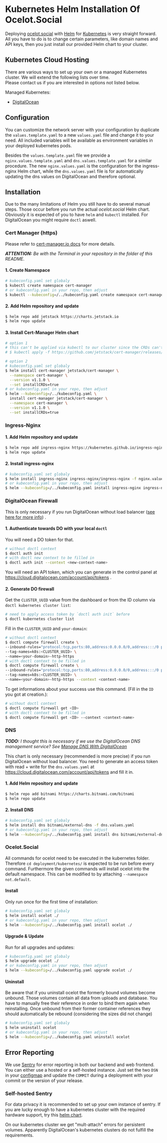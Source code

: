 # Kubernetes Helm Installation Of Ocelot.Social

Deploying [ocelot.social](https://github.com/Ocelot-Social-Community/Ocelot-Social) with [Helm](https://helm.sh) for [Kubernetes](https://kubernetes.io) is very straight forward. All you have to do is to change certain parameters, like domain names and API keys, then you just install our provided Helm chart to your cluster.

## Kubernetes Cloud Hosting

There are various ways to set up your own or a managed Kubernetes cluster. We will extend the following lists over time.  
Please contact us if you are interested in options not listed below.

Managed Kubernetes:

- [DigitalOcean](/deployment/kubernetes/DigitalOcean.md)

## Configuration

You can customize the network server with your configuration by duplicate the `values.template.yaml` to a new `values.yaml` file and change it to your need. All included variables will be available as environment variables in your deployed kubernetes pods.

Besides the `values.template.yaml` file we provide a `nginx.values.template.yaml` and `dns.values.template.yaml` for a similar procedure. The new `nginx.values.yaml` is the configuration for the ingress-nginx Helm chart, while the `dns.values.yaml` file is for automatically updating the dns values on DigitalOcean and therefore optional.

## Installation

Due to the many limitations of Helm you still have to do several manual steps. Those occur before you run the actual *ocelot.social* Helm chart. Obviously it is expected of you to have `helm` and `kubectl` installed. For DigitalOcean you might require `doctl` aswell.

### Cert Manager (https)

Please refer to [cert-manager.io docs](https://cert-manager.io/docs/installation/kubernetes/) for more details.

***ATTENTION:*** *Be with the Terminal in your repository in the folder of this README.*

#### 1. Create Namespace

```bash
# kubeconfig.yaml set globaly
$ kubectl create namespace cert-manager
# or kubeconfig.yaml in your repo, then adjust
$ kubectl --kubeconfig=/../kubeconfig.yaml create namespace cert-manager
```

#### 2. Add Helm repository and update

```bash
$ helm repo add jetstack https://charts.jetstack.io
$ helm repo update
```

#### 3. Install Cert-Manager Helm chart

```bash
# option 1
# this can't be applied via kubectl to our cluster since the CRDs can't be installed properly this way ...
# $ kubectl apply -f https://github.com/jetstack/cert-manager/releases/download/v1.3.1/cert-manager.crds.yaml

# option 2
# kubeconfig.yaml set globaly
$ helm install cert-manager jetstack/cert-manager \
  --namespace cert-manager \
  --version v1.1.0 \
  --set installCRDs=true
# or kubeconfig.yaml in your repo, then adjust
$ helm --kubeconfig=/../kubeconfig.yaml \
  install cert-manager jetstack/cert-manager \
  --namespace cert-manager \
  --version v1.1.0 \
  --set installCRDs=true
```

### Ingress-Nginx

#### 1. Add Helm repository and update

```bash
$ helm repo add ingress-nginx https://kubernetes.github.io/ingress-nginx
$ helm repo update
```

#### 2. Install ingress-nginx

```bash
# kubeconfig.yaml set globaly
$ helm install ingress-nginx ingress-nginx/ingress-nginx -f nginx.values.yaml
# or kubeconfig.yaml in your repo, then adjust
$ helm --kubeconfig=/../kubeconfig.yaml install ingress-nginx ingress-nginx/ingress-nginx -f nginx.values.yaml
```

### DigitalOcean Firewall

This is only necessary if you run DigitalOcean without load balancer ([see here for more info](https://stackoverflow.com/questions/54119399/expose-port-80-on-digital-oceans-managed-kubernetes-without-a-load-balancer/55968709)) .

#### 1. Authenticate towards DO with your local `doctl`

You will need a DO token for that.

```bash
# without doctl context
$ doctl auth init
# with doctl new context to be filled in
$ doctl auth init --context <new-context-name>
```

You will need an API token, which you can generate in the control panel at <https://cloud.digitalocean.com/account/api/tokens> .

#### 2. Generate DO firewall

 Get the `CLUSTER_UUID` value from the dashboard or from the ID column via `doctl kubernetes cluster list`:

```bash
# need to apply access token by `doctl auth init` before
$ doctl kubernetes cluster list
```

Fill in the `CLUSTER_UUID` and `your-domain`:

```bash
# without doctl context
$ doctl compute firewall create \
--inbound-rules="protocol:tcp,ports:80,address:0.0.0.0/0,address:::/0 protocol:tcp,ports:443,address:0.0.0.0/0,address:::/0" \
--tag-names=k8s:<CLUSTER_UUID> \
--name=<your-domain>-http-https
# with doctl context to be filled in
$ doctl compute firewall create \
--inbound-rules="protocol:tcp,ports:80,address:0.0.0.0/0,address:::/0 protocol:tcp,ports:443,address:0.0.0.0/0,address:::/0" \
--tag-names=k8s:<CLUSTER_UUID> \
--name=<your-domain>-http-https --context <context-name>
```

To get informations about your success use this command. (Fill in the `ID` you got at creation.):

```bash
# without doctl context
$ doctl compute firewall get <ID>
# with doctl context to be filled in
$ doctl compute firewall get <ID> --context <context-name>
```

### DNS

***TODO:** I thought this is necessary if we use the DigitalOcean DNS management service? See [Manage DNS With DigitalOcean](/deployment/kubernetes/DigitalOcean.md#manage-dns-with-digitalocean)*

This chart is only necessary (recommended is more precise) if you run DigitalOcean without load balancer.
You need to generate an access token with read + write for the `dns.values.yaml` at <https://cloud.digitalocean.com/account/api/tokens> and fill it in.

#### 1. Add Helm repository and update

```bash
$ helm repo add bitnami https://charts.bitnami.com/bitnami
$ helm repo update
```

#### 2. Install DNS

```bash
# kubeconfig.yaml set globaly
$ helm install dns bitnami/external-dns -f dns.values.yaml
# or kubeconfig.yaml in your repo, then adjust
$ helm --kubeconfig=/../kubeconfig.yaml install dns bitnami/external-dns -f dns.values.yaml
```

### Ocelot.Social

All commands for ocelot need to be executed in the kubernetes folder. Therefore `cd deployment/kubernetes/` is expected to be run before every command. Furthermore the given commands will install ocelot into the default namespace. This can be modified to by attaching `--namespace not.default`.

#### Install

Only run once for the first time of installation:

```bash
# kubeconfig.yaml set globaly
$ helm install ocelot ./
# or kubeconfig.yaml in your repo, then adjust
$ helm --kubeconfig=/../kubeconfig.yaml install ocelot ./
```

#### Upgrade & Update

Run for all upgrades and updates:

```bash
# kubeconfig.yaml set globaly
$ helm upgrade ocelot ./
# or kubeconfig.yaml in your repo, then adjust
$ helm --kubeconfig=/../kubeconfig.yaml upgrade ocelot ./
```

#### Uninstall

Be aware that if you uninstall ocelot the formerly bound volumes become unbound. Those volumes contain all data from uploads and database. You have to manually free their reference in order to bind them again when reinstalling. Once unbound from their former container references they should automatically be rebound (considering the sizes did not change)

```bash
# kubeconfig.yaml set globaly
$ helm uninstall ocelot
# or kubeconfig.yaml in your repo, then adjust
$ helm --kubeconfig=/../kubeconfig.yaml uninstall ocelot
```

## Error Reporting

We use [Sentry](https://github.com/getsentry/sentry) for error reporting in both
our backend and web frontend. You can either use a hosted or a self-hosted
instance. Just set the two `DSN` in your
[configmap](../templates/configmap.template.yaml) and update the `COMMIT`
during a deployment with your commit or the version of your release.

### Self-hosted Sentry

For data privacy it is recommended to set up your own instance of sentry. 
If you are lucky enough to have a kubernetes cluster with the required hardware
support, try this [helm chart](https://github.com/helm/charts/tree/master/stable/sentry).

On our kubernetes cluster we get "mult-attach" errors for persistent volumes.
Apparently DigitalOcean's kubernetes clusters do not fulfill the requirements.
